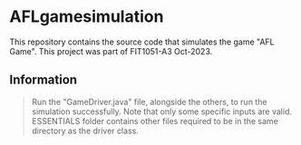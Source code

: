# AFLgamesimulation
This repository contains the source code that simulates the game "AFL Game". This project was part of FIT1051-A3 Oct-2023.

## Information
> Run the "GameDriver.java" file, alongside the others, to run the simulation successfully. Note that only some specific inputs are valid.
> ESSENTIALS folder contains other files required to be in the same directory as the driver class.
